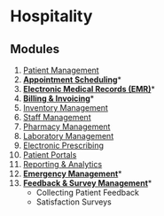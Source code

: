 # Hospitality

## Modules

1. [Patient Management](patient.md)
1. [**Appointment Scheduling**](appointment.md)*
1. [**Electronic Medical Records (EMR)**](emr.md)*
1. [**Billing & Invoicing**](billing.md)*
1. [Inventory Management](inventory.md)
1. [Staff Management](staff.md)
1. [Pharmacy Management](pharmacy.md)
1. [Laboratory Management](lab.md)
1. [Electronic Prescribing](prescription.md)
1. [Patient Portals](patient-portal.md)
1. [Reporting & Analytics](reports.md)
1. [**Emergency Management**](emergency.md)*
1. [**Feedback & Survey Management**](feedback.md)*
    - Collecting Patient Feedback
    - Satisfaction Surveys
